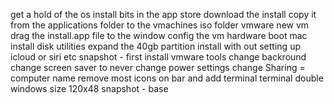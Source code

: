 get a hold of the os install bits
    in the app store download the install
    copy it from the applications folder to the vmachines iso folder
vmware new vm
drag the install.app file to the window
config the vm hardware
boot mac install
disk utilities
expand the 40gb partition
install with out setting up icloud or siri etc
snapshot - first
install vmware tools
change backround
change screen saver to never
change power settings
change Sharing = computer name
remove most icons on bar and add terminal
terminal double windows size 120x48
snapshot - base